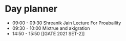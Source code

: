 

# Day planner

- 09:00 - 09:30 Shreanik Jain Lecture For Proabaility
- 09:30 - 10:00 Mixtrue and akigration
- 14:50 - 15:50 [[GATE 2021 SET-2]]